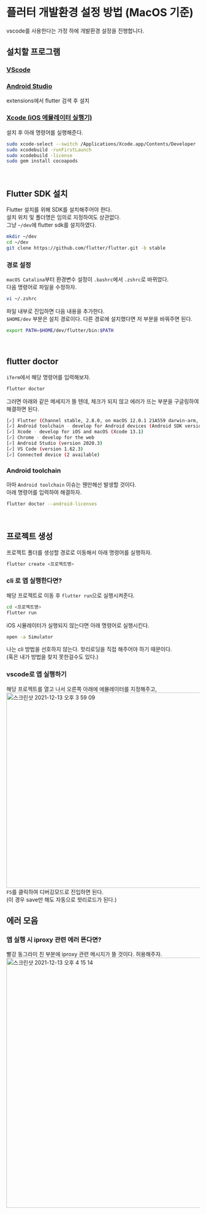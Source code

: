 # 플러터 개발환경 설정 방법 (MacOS 기준)
vscode를 사용한다는 가정 하에 개발환경 설정을 진행합니다.

## 설치할 프로그램
### [VScode](https://code.visualstudio.com/)

### [Android Studio](https://developer.android.com/studio?hl=ko)  
extensions에서 flutter 검색 후 설치
<br>

### [Xcode (iOS 에뮬레이터 실행기)](https://developer.apple.com/xcode/)  
설치 후 아래 명령어를 실행해준다.  
```bash
sudo xcode-select --switch /Applications/Xcode.app/Contents/Developer
sudo xcodebuild -runFirstLaunch
sudo xcodebuild -license
sudo gem install cocoapods
```
<br>

## Flutter SDK 설치
Flutter 설치를 위해 SDK를 설치해주어야 한다.  
설치 위치 및 폴더명은 임의로 지정하여도 상관없다.  
그냥 `~/dev`에 flutter sdk를 설치하였다.  
```bash
mkdir ~/dev
cd ~/dev
git clone https://github.com/flutter/flutter.git -b stable
```
### 경로 설정
`macOS Catalina`부터 환경변수 설정이 `.bashrc`에서 `.zshrc`로 바뀌었다.  
다음 명령어로 파일을 수정하자.  
```bash
vi ~/.zshrc
```
파일 내부로 진입하면 다음 내용을 추가한다.  
`$HOME/dev` 부분은 설치 경로이다. 다른 경로에 설치했다면 저 부분을 바꿔주면 된다.
```bash
export PATH=$HOME/dev/flutter/bin:$PATH
```
<br>

## flutter doctor
`iTerm`에서 해당 명령어를 입력해보자.
```bash
flutter doctor
```
그러면 아래와 같은 메세지가 뜰 텐데, 체크가 되지 않고 에러가 뜨는 부분을 구글링하여 해결하면 된다.  
```bash
[✓] Flutter (Channel stable, 2.8.0, on macOS 12.0.1 21A559 darwin-arm, locale ko-KR)
[✓] Android toolchain - develop for Android devices (Android SDK version 31.0.0)
[✓] Xcode - develop for iOS and macOS (Xcode 13.1)
[✓] Chrome - develop for the web
[✓] Android Studio (version 2020.3)
[✓] VS Code (version 1.62.3)
[✓] Connected device (2 available)
```

### Android toolchain
아마 `Android toolchain` 이슈는 웬만해선 발생할 것이다.  
아래 명령어를 입력하여 해결하자.
```bash
flutter doctor --android-licenses
```
<br>

## 프로젝트 생성
프로젝트 폴더를 생성할 경로로 이동해서 아래 명령어를 실행하자.  
```bash
flutter create <프로젝트명>
```

### cli 로 앱 실행한다면?
해당 프로젝트로 이동 후 `flutter run`으로 실행시켜준다.
```bash
cd <프로젝트명>
flutter run
```
  
iOS 시뮬레이터가 실행되지 않는다면 아래 명령어로 실행시킨다.
```bash
open -a Simulator
```

나는 cli 방법을 선호하지 않는다. 핫리로딩을 직접 해주어야 하기 때문이다.  
(혹은 내가 방법을 찾지 못한걸수도 있다.)

### vscode로 앱 실행하기
해당 프로젝트를 열고 나서 오른쪽 아래에 에뮬레이터를 지정해주고,  
<img width="509" alt="스크린샷 2021-12-13 오후 3 59 09" src="https://user-images.githubusercontent.com/72638829/145766514-7b917df3-4144-4bcb-8fc9-9117fafe5fa6.png">  
`F5`를 클릭하여 디버깅모드로 진입하면 된다.  
(이 경우 save만 해도 자동으로 핫리로드가 된다.)


## 에러 모음
### 앱 실행 시 iproxy 관련 에러 뜬다면?
빨강 동그라미 친 부분에 iproxy 관련 메시지가 뜰 것이다. 허용해주자.
<img width="652" alt="스크린샷 2021-12-13 오후 4 15 14" src="https://user-images.githubusercontent.com/72638829/145768438-b09a6dce-bcb3-49ca-aa97-ae90ef11e6b0.png"> 

